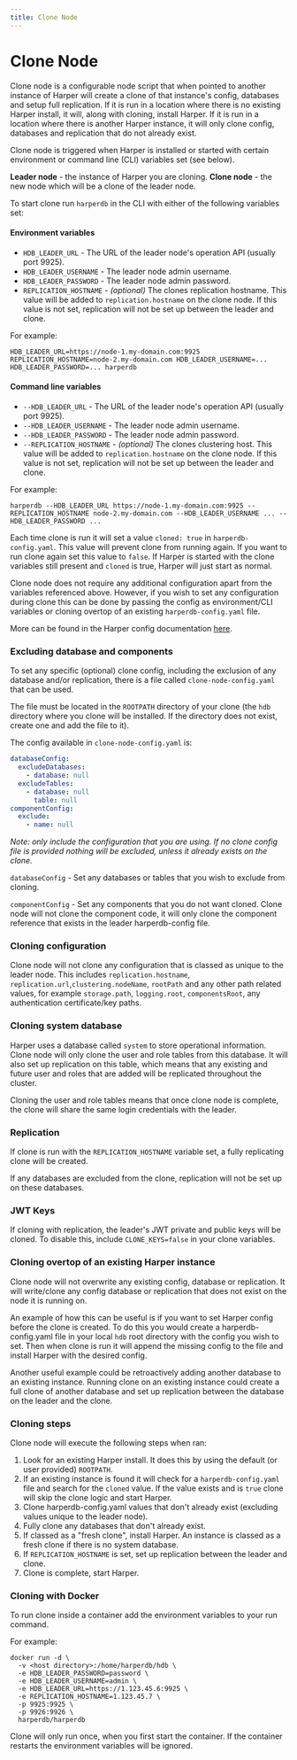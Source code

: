 ```yaml
---
title: Clone Node
---
```


# Clone Node

Clone node is a configurable node script that when pointed to another instance of Harper will create a clone of that
instance's config, databases and setup full replication. If it is run in a location where there is no existing Harper install,
it will, along with cloning, install Harper. If it is run in a location where there is another Harper instance, it will
only clone config, databases and replication that do not already exist.

Clone node is triggered when Harper is installed or started with certain environment or command line (CLI) variables set (see below).

**Leader node** - the instance of Harper you are cloning.
**Clone node** - the new node which will be a clone of the leader node.

To start clone run `harperdb` in the CLI with either of the following variables set:

#### Environment variables

- `HDB_LEADER_URL` - The URL of the leader node's operation API (usually port 9925).
- `HDB_LEADER_USERNAME` - The leader node admin username.
- `HDB_LEADER_PASSWORD` - The leader node admin password.
- `REPLICATION_HOSTNAME` - _(optional)_ The clones replication hostname. This value will be added to `replication.hostname` on the clone node. If this value is not set, replication will not be set up between the leader and clone.

For example:

```
HDB_LEADER_URL=https://node-1.my-domain.com:9925 REPLICATION_HOSTNAME=node-2.my-domain.com HDB_LEADER_USERNAME=... HDB_LEADER_PASSWORD=... harperdb
```

#### Command line variables

- `--HDB_LEADER_URL` - The URL of the leader node's operation API (usually port 9925).
- `--HDB_LEADER_USERNAME` - The leader node admin username.
- `--HDB_LEADER_PASSWORD` - The leader node admin password.
- `--REPLICATION_HOSTNAME` - _(optional)_ The clones clustering host. This value will be added to `replication.hostname` on the clone node. If this value is not set, replication will not be set up between the leader and clone.

For example:

```
harperdb --HDB_LEADER_URL https://node-1.my-domain.com:9925 --REPLICATION_HOSTNAME node-2.my-domain.com --HDB_LEADER_USERNAME ... --HDB_LEADER_PASSWORD ...
```

Each time clone is run it will set a value `cloned: true` in `harperdb-config.yaml`. This value will prevent clone from
running again. If you want to run clone again set this value to `false`. If Harper is started with the clone variables
still present and `cloned` is true, Harper will just start as normal.

Clone node does not require any additional configuration apart from the variables referenced above.
However, if you wish to set any configuration during clone this can be done by passing the config as environment/CLI
variables or cloning overtop of an existing `harperdb-config.yaml` file.

More can be found in the Harper config documentation [here](../deployments/configuration).

### Excluding database and components

To set any specific (optional) clone config, including the exclusion of any database and/or replication, there is a file
called `clone-node-config.yaml` that can be used.

The file must be located in the `ROOTPATH` directory of your clone (the `hdb` directory where you clone will be installed.
If the directory does not exist, create one and add the file to it).

The config available in `clone-node-config.yaml` is:

```yaml
databaseConfig:
  excludeDatabases:
    - database: null
  excludeTables:
    - database: null
      table: null
componentConfig:
  exclude:
    - name: null
```

_Note: only include the configuration that you are using. If no clone config file is provided nothing will be excluded,
unless it already exists on the clone._

`databaseConfig` - Set any databases or tables that you wish to exclude from cloning.

`componentConfig` - Set any components that you do not want cloned. Clone node will not clone the component code,
it will only clone the component reference that exists in the leader harperdb-config file.

### Cloning configuration

Clone node will not clone any configuration that is classed as unique to the leader node. This includes `replication.hostname`, `replication.url`,`clustering.nodeName`,
`rootPath` and any other path related values, for example `storage.path`, `logging.root`, `componentsRoot`,
any authentication certificate/key paths.

### Cloning system database

Harper uses a database called `system` to store operational information. Clone node will only clone the user and role
tables from this database. It will also set up replication on this table, which means that any existing and future user and roles
that are added will be replicated throughout the cluster.

Cloning the user and role tables means that once clone node is complete, the clone will share the same login credentials with
the leader.

### Replication

If clone is run with the `REPLICATION_HOSTNAME` variable set, a fully replicating clone will be created.

If any databases are excluded from the clone, replication will not be set up on these databases.

### JWT Keys

If cloning with replication, the leader's JWT private and public keys will be cloned. To disable this, include `CLONE_KEYS=false` in your clone variables.

### Cloning overtop of an existing Harper instance

Clone node will not overwrite any existing config, database or replication. It will write/clone any config database or replication
that does not exist on the node it is running on.

An example of how this can be useful is if you want to set Harper config before the clone is created. To do this you
would create a harperdb-config.yaml file in your local `hdb` root directory with the config you wish to set. Then
when clone is run it will append the missing config to the file and install Harper with the desired config.

Another useful example could be retroactively adding another database to an existing instance. Running clone on
an existing instance could create a full clone of another database and set up replication between the database on the
leader and the clone.

### Cloning steps

Clone node will execute the following steps when ran:

1. Look for an existing Harper install. It does this by using the default (or user provided) `ROOTPATH`.
1. If an existing instance is found it will check for a `harperdb-config.yaml` file and search for the `cloned` value. If the value exists and is `true` clone will skip the clone logic and start Harper.
1. Clone harperdb-config.yaml values that don't already exist (excluding values unique to the leader node).
1. Fully clone any databases that don't already exist.
1. If classed as a "fresh clone", install Harper. An instance is classed as a fresh clone if there is no system database.
1. If `REPLICATION_HOSTNAME` is set, set up replication between the leader and clone.
1. Clone is complete, start Harper.

### Cloning with Docker

To run clone inside a container add the environment variables to your run command.

For example:

```
docker run -d \
  -v <host directory>:/home/harperdb/hdb \
  -e HDB_LEADER_PASSWORD=password \
  -e HDB_LEADER_USERNAME=admin \
  -e HDB_LEADER_URL=https://1.123.45.6:9925 \
  -e REPLICATION_HOSTNAME=1.123.45.7 \
  -p 9925:9925 \
  -p 9926:9926 \
  harperdb/harperdb
```

Clone will only run once, when you first start the container. If the container restarts the environment variables will be ignored.
